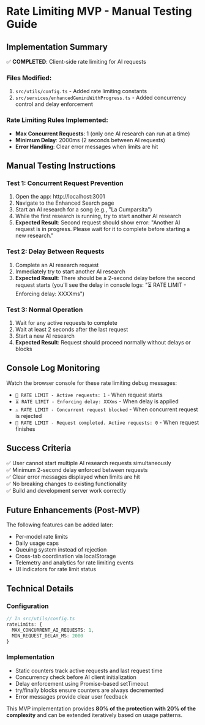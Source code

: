 # Rate Limiting MVP - Manual Testing Guide

## Implementation Summary

✅ **COMPLETED**: Client-side rate limiting for AI requests

### Files Modified:
1. `src/utils/config.ts` - Added rate limiting constants
2. `src/services/enhancedGeminiWithProgress.ts` - Added concurrency control and delay enforcement

### Rate Limiting Rules Implemented:
- **Max Concurrent Requests**: 1 (only one AI research can run at a time)
- **Minimum Delay**: 2000ms (2 seconds between AI requests)
- **Error Handling**: Clear error messages when limits are hit

## Manual Testing Instructions

### Test 1: Concurrent Request Prevention
1. Open the app: http://localhost:3001
2. Navigate to the Enhanced Search page
3. Start an AI research for a song (e.g., "La Cumparsita")
4. While the first research is running, try to start another AI research
5. **Expected Result**: Second request should show error: "Another AI request is in progress. Please wait for it to complete before starting a new research."

### Test 2: Delay Between Requests  
1. Complete an AI research request
2. Immediately try to start another AI research
3. **Expected Result**: There should be a 2-second delay before the second request starts (you'll see the delay in console logs: "⏳ RATE LIMIT - Enforcing delay: XXXXms")

### Test 3: Normal Operation
1. Wait for any active requests to complete
2. Wait at least 2 seconds after the last request
3. Start a new AI research
4. **Expected Result**: Request should proceed normally without delays or blocks

## Console Log Monitoring

Watch the browser console for these rate limiting debug messages:
- `🔄 RATE LIMIT - Active requests: 1` - When request starts
- `⏳ RATE LIMIT - Enforcing delay: XXXms` - When delay is applied
- `⚠️ RATE LIMIT - Concurrent request blocked` - When concurrent request is rejected
- `🔄 RATE LIMIT - Request completed. Active requests: 0` - When request finishes

## Success Criteria

✅ User cannot start multiple AI research requests simultaneously  
✅ Minimum 2-second delay enforced between requests  
✅ Clear error messages displayed when limits are hit  
✅ No breaking changes to existing functionality  
✅ Build and development server work correctly

## Future Enhancements (Post-MVP)

The following features can be added later:
- Per-model rate limits
- Daily usage caps
- Queuing system instead of rejection
- Cross-tab coordination via localStorage
- Telemetry and analytics for rate limiting events
- UI indicators for rate limit status

## Technical Details

### Configuration
```typescript
// In src/utils/config.ts
rateLimits: {
  MAX_CONCURRENT_AI_REQUESTS: 1,
  MIN_REQUEST_DELAY_MS: 2000
}
```

### Implementation
- Static counters track active requests and last request time
- Concurrency check before AI client initialization  
- Delay enforcement using Promise-based setTimeout
- try/finally blocks ensure counters are always decremented
- Error messages provide clear user feedback

This MVP implementation provides **80% of the protection with 20% of the complexity** and can be extended iteratively based on usage patterns.